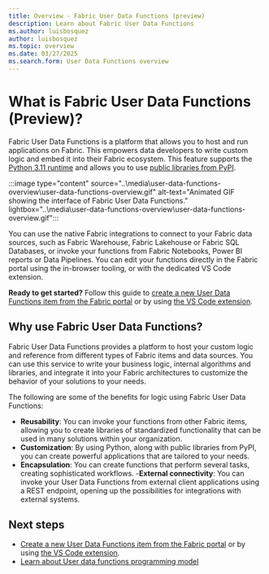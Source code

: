 ```yaml
---
title: Overview - Fabric User Data Functions (preview)
description: Learn about Fabric User Data Functions
ms.author: luisbosquez
author: luisbosquez
ms.topic: overview
ms.date: 03/27/2025
ms.search.form: User Data Functions overview
---
```


# What is Fabric User Data Functions (Preview)?

Fabric User Data Functions is a platform that allows you to host and run applications on Fabric. This empowers data developers to write custom logic and embed it into their Fabric ecosystem. This feature supports the [Python 3.11 runtime](https://www.python.org/downloads/release/python-3110/) and allows you to use [public libraries from PyPI](https://pypi.org/). 

:::image type="content" source="..\media\user-data-functions-overview\user-data-functions-overview.gif" alt-text="Animated GIF showing the interface of Fabric User Data Functions." lightbox="..\media\user-data-functions-overview\user-data-functions-overview.gif":::

You can use the native Fabric integrations to connect to your Fabric data sources, such as Fabric Warehouse, Fabric Lakehouse or Fabric SQL Databases, or invoke your functions from Fabric Notebooks, Power BI reports or Data Pipelines. You can edit your functions directly in the Fabric portal using the in-browser tooling, or with the dedicated VS Code extension.

**Ready to get started?** Follow this guide to [create a new User Data Functions item from the Fabric portal](./create-user-data-functions-portal.md) or by using [the VS Code extension](./create-user-data-functions-vs-code.md).

## Why use Fabric User Data Functions?
Fabric User Data Functions provides a platform to host your custom logic and reference from different types of Fabric items and data sources. You can use this service to write your business logic, internal algorithms and libraries, and integrate it into your Fabric architectures to customize the behavior of your solutions to your needs. 

The following are some of the benefits for logic using Fabric User Data Functions:
- **Reusability**: You can invoke your functions from other Fabric items, allowing you to create libraries of standardized functionality that can be used in many solutions within your organization.
- **Customization**: By using Python, along with public libraries from PyPI, you can create powerful applications that are tailored to your needs.
- **Encapsulation**: You can create functions that perform several tasks, creating sophisticated workflows.
-**External connectivity**: You can invoke your User Data Functions from external client applications using a REST endpoint, opening up the possibilities for integrations with external systems.

## Next steps
- [Create a new User Data Functions item from the Fabric portal](./create-user-data-functions-portal.md) or by using [the VS Code extension](./create-user-data-functions-vs-code.md).
- [Learn about User data functions programming model](./python-programming-model.md)




